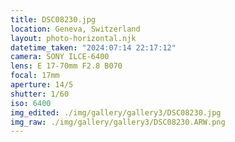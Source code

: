 ```yaml
---
title: DSC08230.jpg
location: Geneva, Switzerland
layout: photo-horizontal.njk
datetime_taken: "2024:07:14 22:17:12"
camera: SONY ILCE-6400
lens: E 17-70mm F2.8 B070
focal: 17mm
aperture: 14/5
shutter: 1/60
iso: 6400
img_edited: ./img/gallery/gallery3/DSC08230.jpg
img_raw: ./img/gallery/gallery3/DSC08230.ARW.png
---
```

